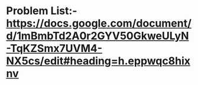 # Problem List:- https://docs.google.com/document/d/1mBmbTd2A0r2GYV50GkweULyN-TqKZSmx7UVM4-NX5cs/edit#heading=h.eppwqc8hixnv